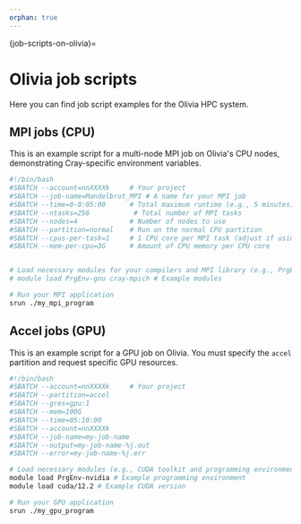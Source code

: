 ```yaml
---
orphan: true
---
```


(job-scripts-on-olivia)=

# Olivia job scripts

Here you can find job script examples for the Olivia HPC system.

## MPI jobs (CPU)

This is an example script for a multi-node MPI job on Olivia's CPU nodes, demonstrating Cray-specific environment variables.

```bash
#!/bin/bash
#SBATCH --account=nnXXXXk     # Your project
#SBATCH --job-name=Mandelbrot_MPI # A name for your MPI job
#SBATCH --time=0-0:05:00      # Total maximum runtime (e.g., 5 minutes)
#SBATCH --ntasks=256           # Total number of MPI tasks
#SBATCH --nodes=4             # Number of nodes to use
#SBATCH --partition=normal    # Run on the normal CPU partition
#SBATCH --cpus-per-task=1     # 1 CPU core per MPI task (adjust if using hybrid MPI/OpenMP)
#SBATCH --mem-per-cpu=3G      # Amount of CPU memory per CPU core


# Load necessary modules for your compilers and MPI library (e.g., PrgEnv-gnu, cray-mpich)
# module load PrgEnv-gnu cray-mpich # Example modules

# Run your MPI application
srun ./my_mpi_program
```



## Accel jobs (GPU)

This is an example script for a GPU job on Olivia. You must specify the `accel` partition and request specific GPU resources.

```bash
#!/bin/bash
#SBATCH --account=nnXXXXk     # Your project
#SBATCH --partition=accel
#SBATCH --gres=gpu:1
#SBATCH --mem=100G
#SBATCH --time=05:10:00  
#SBATCH --account=nnXXXXk
#SBATCH --job-name=my-job-name
#SBATCH --output=my-job-name-%j.out     
#SBATCH --error=my-job-name-%j.err

# Load necessary modules (e.g., CUDA toolkit and programming environment)
module load PrgEnv-nvidia # Example programming environment
module load cuda/12.2 # Example CUDA version

# Run your GPU application
srun ./my_gpu_program
```
